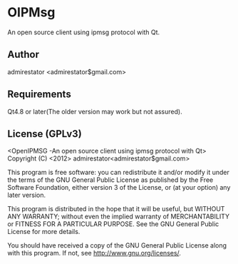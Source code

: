OIPMsg
======
An open source client using ipmsg protocol with Qt.

Author
------
admirestator <admirestator$gmail.com>

Requirements
------------
Qt4.8 or later(The older version may work but not assured).

License (GPLv3)
---------------
<OpenIPMSG -An open source client using ipmsg protocol with Qt>
Copyright (C) <2012>  admirestator<admirestator$gmail.com>

This program is free software: you can redistribute it and/or modify
it under the terms of the GNU General Public License as published by
the Free Software Foundation, either version 3 of the License, or
(at your option) any later version.

This program is distributed in the hope that it will be useful,
but WITHOUT ANY WARRANTY; without even the implied warranty of
MERCHANTABILITY or FITNESS FOR A PARTICULAR PURPOSE.  See the
GNU General Public License for more details.

You should have received a copy of the GNU General Public License
along with this program.  If not, see <http://www.gnu.org/licenses/>.

